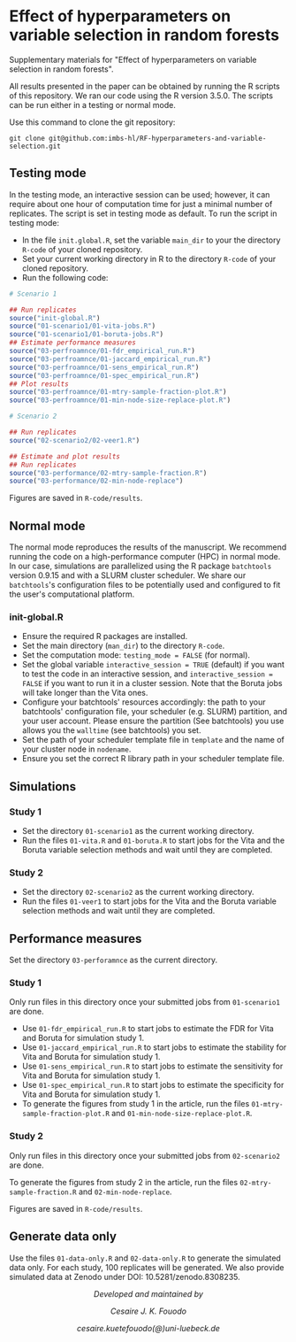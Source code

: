 # Effect of hyperparameters on variable selection in random forests

Supplementary materials for "Effect of hyperparameters on variable selection in random forests".

All results presented in the paper can be obtained by running the R scripts of this repository. We ran our code using the R version 3.5.0. The scripts can be run either in a testing or normal mode.

Use this command to clone the git repository:

```git clone git@github.com:imbs-hl/RF-hyperparameters-and-variable-selection.git```

## Testing mode

In the testing mode, an interactive session can be used; however, it can require about one hour of computation time for just a minimal number of replicates. The script is set in testing mode as default. To run the script in testing mode:

- In the file ```init.global.R```, set the variable ```main_dir``` to your the directory ```R-code``` of your cloned repository.
- Set your current working directory in R to the directory ```R-code``` of your cloned repository.
- Run the following code:

```R
# Scenario 1

## Run replicates
source("init-global.R")
source("01-scenario1/01-vita-jobs.R")
source("01-scenario1/01-boruta-jobs.R")
## Estimate performance measures
source("03-perfroamnce/01-fdr_empirical_run.R")
source("03-perfroamnce/01-jaccard_empirical_run.R")
source("03-perfroamnce/01-sens_empirical_run.R")
source("03-perfroamnce/01-spec_empirical_run.R")
## Plot results
source("03-perfroamnce/01-mtry-sample-fraction-plot.R")
source("03-perfroamnce/01-min-node-size-replace-plot.R")

# Scenario 2

## Run replicates
source("02-scenario2/02-veer1.R")

## Estimate and plot results
## Run replicates
source("03-performance/02-mtry-sample-fraction.R")
source("03-performance/02-min-node-replace")
```

Figures are saved in ```R-code/results```.

## Normal mode

The normal mode reproduces the results of the manuscript. We recommend running the code on a high-performance computer (HPC) in normal mode. In our case, simulations are parallelized using the R package ```batchtools``` version 0.9.15 and with a SLURM cluster scheduler. We share our ```batchtools```'s configuration files to be potentially used and configured to fit the user's computational platform.

### init-global.R
- Ensure the required R packages are installed.
- Set the main directory (```man_dir```) to the directory ```R-code```.
- Set the computation mode: ```testing_mode = FALSE``` (for normal).
- Set the global variable ```interactive_session = TRUE``` (default) if you want to test the code in an interactive session, and ```interactive_session = FALSE``` if you want to run it in a cluster session. Note that the Boruta jobs will take longer than the Vita ones.
- Configure your batchtools' resources accordingly: the path to your batchtools' configuration file, your scheduler (e.g. SLURM) partition, and your user account. Please ensure the partition (See batchtools) you use allows you the ```walltime``` (see batchtools) you set.
- Set the path of your scheduler template file in ```template``` and the name of your cluster node in ```nodename```. 
- Ensure you set the correct R library path in your scheduler template file.

## Simulations

### Study 1
- Set the directory ```01-scenario1``` as the current working directory.
- Run the files ```01-vita.R``` and ```01-boruta.R``` to start jobs for the Vita and the Boruta variable selection methods and wait until they are completed.

### Study 2
- Set the directory ```02-scenario2``` as the current working directory.
- Run the files ```01-veer1``` to start jobs for the Vita and the Boruta variable selection methods and wait until they are completed.

## Performance measures
Set the directory ```03-perforamnce``` as the current directory. 

### Study 1
Only run files in this directory once your submitted jobs from ```01-scenario1``` are done.

- Use ```01-fdr_empirical_run.R``` to start jobs to estimate the FDR for Vita and Boruta for simulation study 1.
- Use ```01-jaccard_empirical_run.R``` to start jobs to estimate the stability for Vita and Boruta for simulation study 1.
- Use ```01-sens_empirical_run.R``` to start jobs to estimate the sensitivity for Vita and Boruta for simulation study 1.
- Use ```01-spec_empirical_run.R``` to start jobs to estimate the specificity for Vita and Boruta for simulation study 1.
- To generate the figures from study 1 in the article, run the files ```01-mtry-sample-fraction-plot.R``` and ```01-min-node-size-replace-plot.R```.

### Study 2
Only run files in this directory once your submitted jobs from ```02-scenario2``` are done.

To generate the figures from study 2 in the article, run the files ```02-mtry-sample-fraction.R``` and ```02-min-node-replace```.

Figures are saved in ```R-code/results```.

## Generate data only
Use the files ```01-data-only.R``` and ```02-data-only.R``` to generate the simulated data only. For each study, 100 replicates will be generated. We also provide simulated data at Zenodo under DOI: 10.5281/zenodo.8308235.

<p align="center";style="font-size:25%;"><em>Developed and maintained by</em></p>
<p align="center";style="font-size:10%;"><em>Cesaire J. K. Fouodo</em></p>
<p align="center";style="font-size:10%;"><em>cesaire.kuetefouodo(@)uni-luebeck.de</em></p>